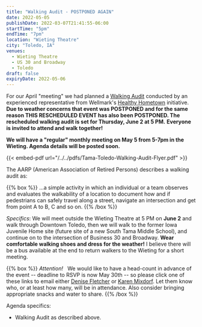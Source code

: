 ```yaml
---
title: "Walking Audit - POSTPONED AGAIN"
date: 2022-05-05
publishDate: 2022-03-07T21:41:55-06:00
startTime: "5pm"
endTime: "7pm"
location: "Wieting Theatre"
city: "Toledo, IA"
venues:
  - Wieting Theatre
  - US 30 and Broadway
  - Toledo
draft: false
expiryDate: 2022-05-06
---
```


For our April "meeting" we had planned a [Walking Audit](https://www.aarp.org/livable-communities/getting-around/aarp-walk-audit-tool-kit/) conducted by an experienced representative from Wellmark's [Healthy Hometown](https://www.wellmark.com/about/community/community-health-improvement/iowa) initiative.  **Due to weather concerns that event was POSTPONED and for the same reason THIS RESCHEDULED EVENT has also been POSTPONED. The rescheduled walking audit is set for Thursday, June 2 at 5 PM.**  **Everyone is invited to attend and walk together!**  

**We will have a "regular" monthly meeting on May 5 from 5-7pm in the Wieting. Agenda details will be posted soon.**

{{< embed-pdf url="/../../pdfs/Tama-Toledo-Walking-Audit-Flyer.pdf" >}} <p/> 

The AARP (American Association of Retired Persons) describes a walking audit as:

{{% box %}}
...a simple activity in which an individual or a team observes and evaluates the walkability of a location to document how and if pedestrians can safely travel along a street, navigate an intersection and get from point A to B, C and so on.
{{% /box %}}  
<p/>

_Specifics_: We will meet outside the Wieting Theatre at 5 PM on **June 2** and walk through Downtown Toledo, then we will walk to the former Iowa Juvenile Home site (future site of a new South Tama Middle School), and continue on to the intersection of Business 30 and Broadway. **Wear comfortable walking shoes and dress for the weather!**  I believe there will be a bus available at the end to return walkers to the Wieting for a short meeting.

{{% box %}}
_Attention!_ &nbsp; We would like to have a head-count in advance of the event -- deadline to RSVP is now May 30th -- so please click one of these links to email either <a href="mailto:ldfletcher@mchsi.com?subject=Walking Audit RSVP">Denise Fletcher</a> or <a href="mailto:klmixdorf@gmail.com?subject=Walking Audit RSVP">Karen Mixdorf</a>.  Let them know who, or at least how many, will be in attendance.  Also consider bringing appropriate snacks and water to share.
{{% /box %}}  
</p>

Agenda specifics:

  - Walking Audit as described above.
   
 
